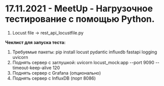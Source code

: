 # 17.11.2021 - MeetUp - Нагрузочное тестирование с помощью Python.

1. Locust file -> rest_api_locustfile.py

**Чеклист для запуска теста:**

1. Требуемые пакеты: pip install locust pydantic influxdb fastapi logging uvicorn
2. Поднять сервер с заглушкой: uvicorn locust_mock:app --port 9090 --timeout-keep-alive 120
3. Поднять сервер с Grafana (опционально)
4. Поднять сервер с InfluxDB (порт 8086)
